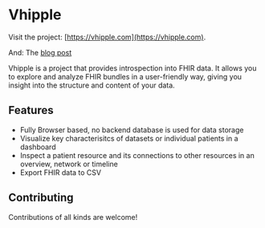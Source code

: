 # Vhipple

Visit the project: [https://vhipple.com](https://vhipple.com).

And: The [blog post](https://healthnerd.solutions/vhipple-your-fhir-visualization-and-analysis-ally/)

Vhipple is a project that provides introspection into FHIR data. It allows you to explore and analyze FHIR bundles in a user-friendly way, giving you insight into the structure and content of your data.

## Features

- Fully Browser based, no backend database is used for data storage
- Visualize key characterisitcs of datasets or individual patients in a dashboard
- Inspect a patient resource and its connections to other resources in an overview, network or timeline
- Export FHIR data to CSV

## Contributing

Contributions of all kinds are welcome!
